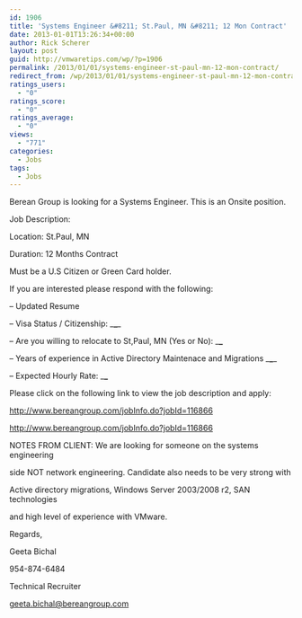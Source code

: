 ```yaml
---
id: 1906
title: 'Systems Engineer &#8211; St.Paul, MN &#8211; 12 Mon Contract'
date: 2013-01-01T13:26:34+00:00
author: Rick Scherer
layout: post
guid: http://vmwaretips.com/wp/?p=1906
permalink: /2013/01/01/systems-engineer-st-paul-mn-12-mon-contract/
redirect_from: /wp/2013/01/01/systems-engineer-st-paul-mn-12-mon-contract/
ratings_users:
  - "0"
ratings_score:
  - "0"
ratings_average:
  - "0"
views:
  - "771"
categories:
  - Jobs
tags:
  - Jobs
---
```

Berean Group is looking for a Systems Engineer. This is an Onsite position.

Job Description:

Location: St.Paul, MN
  
Duration: 12 Months Contract
  
Must be a U.S Citizen or Green Card holder.

If you are interested please respond with the following:

&#8211; Updated Resume
  
&#8211; Visa Status / Citizenship: \___\____
  
&#8211; Are you willing to relocate to St,Paul, MN (Yes or No): \___\___
  
&#8211; Years of experience in Active Directory Maintenace and Migrations \___\____
  
&#8211; Expected Hourly Rate: \___\___

Please click on the following link to view the job description and apply:
   
<http://www.bereangroup.com/jobInfo.do?jobId=116866>
  
http://www.bereangroup.com/jobInfo.do?jobId=116866

NOTES FROM CLIENT: We are looking for someone on the systems engineering
  
side NOT network engineering. Candidate also needs to be very strong with
  
Active directory migrations, Windows Server 2003/2008 r2, SAN technologies
  
and high level of experience with VMware.

Regards,
  
Geeta Bichal
  
954-874-6484
  
Technical Recruiter
  
geeta.bichal@bereangroup.com